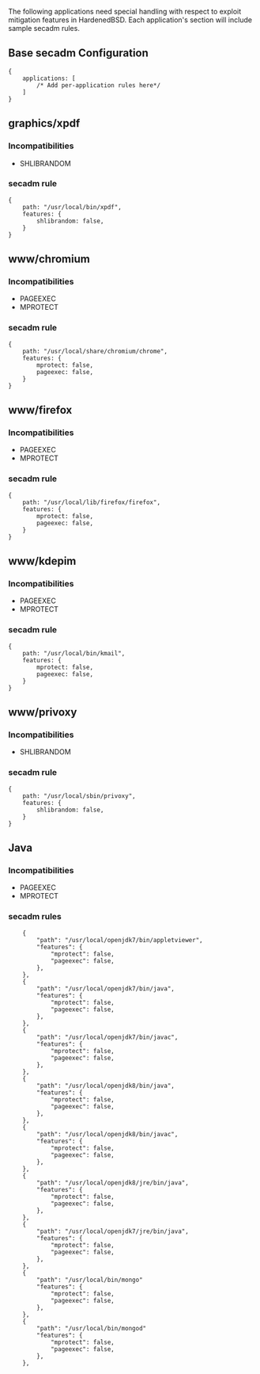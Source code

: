 The following applications need special handling with respect to exploit mitigation features in HardenedBSD. Each application's section will include sample secadm rules.

## Base secadm Configuration
    {
        applications: [
            /* Add per-application rules here*/
        ]
    }

## graphics/xpdf
### Incompatibilities
* SHLIBRANDOM

### secadm rule
    {
        path: "/usr/local/bin/xpdf",
        features: {
            shlibrandom: false,
        }
    }

## www/chromium
### Incompatibilities
* PAGEEXEC
* MPROTECT

### secadm rule
    {
        path: "/usr/local/share/chromium/chrome",
        features: {
            mprotect: false,
            pageexec: false,
        }
    }

## www/firefox
### Incompatibilities
* PAGEEXEC
* MPROTECT

### secadm rule
    {
        path: "/usr/local/lib/firefox/firefox",
        features: {
            mprotect: false,
            pageexec: false,
        }
    }

## www/kdepim
### Incompatibilities
* PAGEEXEC
* MPROTECT

### secadm rule
    {
        path: "/usr/local/bin/kmail",
        features: {
            mprotect: false,
            pageexec: false,
        }
    }


## www/privoxy
### Incompatibilities
* SHLIBRANDOM

### secadm rule
    {
        path: "/usr/local/sbin/privoxy",
        features: {
            shlibrandom: false,
        }
    }

## Java
### Incompatibilities
* PAGEEXEC
* MPROTECT

### secadm rules
		{
			"path": "/usr/local/openjdk7/bin/appletviewer",
			"features": {
				"mprotect": false,
                "pageexec": false,
			},
		},
		{
			"path": "/usr/local/openjdk7/bin/java",
			"features": {
				"mprotect": false,
                "pageexec": false,
			},
		},
		{
			"path": "/usr/local/openjdk7/bin/javac",
			"features": {
				"mprotect": false,
                "pageexec": false,
			},
		},
		{
			"path": "/usr/local/openjdk8/bin/java",
			"features": {
				"mprotect": false,
                "pageexec": false,
			},
		},
		{
			"path": "/usr/local/openjdk8/bin/javac",
			"features": {
				"mprotect": false,
                "pageexec": false,
			},
		},
		{
			"path": "/usr/local/openjdk8/jre/bin/java",
			"features": {
				"mprotect": false,
                "pageexec": false,
			},
		},
		{
			"path": "/usr/local/openjdk7/jre/bin/java",
			"features": {
				"mprotect": false,
                "pageexec": false,
			},
		},
		{
			"path": "/usr/local/bin/mongo"
			"features": {
				"mprotect": false,
                "pageexec": false,
			},
		},
		{
			"path": "/usr/local/bin/mongod"
			"features": {
				"mprotect": false,
                "pageexec": false,
			},
		},